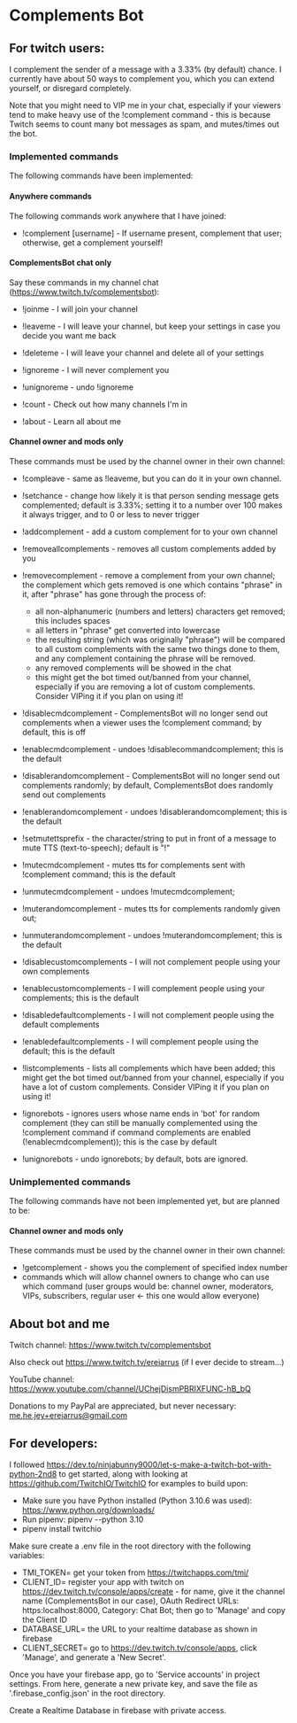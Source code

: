 # Complements Bot

## For twitch users:

I complement the sender of a message with a 3.33% (by default) chance. I currently have about 50 ways to complement you,
which you can extend yourself, or disregard completely.

Note that you might need to VIP me in your chat, especially if your viewers tend to make heavy use of the !complement
command - this is because Twitch seems to count many bot messages as spam, and mutes/times out the bot.

### Implemented commands

The following commands have been implemented:

#### Anywhere commands

The following commands work anywhere that I have joined:

- !complement \[username\] - If username present, complement that user; otherwise, get a complement yourself!

#### ComplementsBot chat only

Say these commands in my channel chat (https://www.twitch.tv/complementsbot):

- !joinme - I will join your channel
- !leaveme - I will leave your channel, but keep your settings in case you decide you want me back
- !deleteme - I will leave your channel and delete all of your settings

- !ignoreme - I will never complement you
- !unignoreme - undo !ignoreme

- !count - Check out how many channels I'm in
- !about - Learn all about me

#### Channel owner and mods only

These commands must be used by the channel owner in their own channel:

- !compleave - same as !leaveme, but you can do it in your own channel.

- !setchance - change how likely it is that person sending message gets complemented; default is 3.33%; setting it to a
  number over 100 makes it always trigger, and to 0 or less to never trigger

- !addcomplement <complement> - add a custom complement for to your own channel
- !removeallcomplements - removes all custom complements added by you
- !removecomplement <phrase> - remove a complement from your own channel; the complement which gets removed is one which contains "phrase" in it, after "phrase" has gone through the process of:
  - all non-alphanumeric (numbers and letters) characters get removed; this includes spaces
  - all letters in "phrase" get converted into lowercase
  - the resulting string (which was originally "phrase") will be compared to all custom complements with the same two things done to them, and any complement containing the phrase will be removed.
  - any removed complements will be showed in the chat
  - this might get the bot timed out/banned from your channel, especially if you are removing a lot of custom complements. Consider VIPing it if you plan on using it!

- !disablecmdcomplement - ComplementsBot will no longer send out complements when a viewer uses the !complement
  command; by default, this is off
- !enablecmdcomplement - undoes !disablecommandcomplement; this is the default
- !disablerandomcomplement - ComplementsBot will no longer send out complements randomly; by default, ComplementsBot
  does randomly send out complements
- !enablerandomcomplement - undoes !disablerandomcomplement; this is the default

- !setmutettsprefix - the character/string to put in front of a message to mute TTS (text-to-speech); default is "!"
- !mutecmdcomplement - mutes tts for complements sent with !complement command; this is the default
- !unmutecmdcomplement - undoes !mutecmdcomplement;
- !muterandomcomplement - mutes tts for complements randomly given out;
- !unmuterandomcomplement - undoes !muterandomcomplement; this is the default

- !disablecustomcomplements - I will not complement people using your own complements
- !enablecustomcomplements - I will complement people using your complements; this is the default
- !disabledefaultcomplements - I will not complement people using the default complements
- !enabledefaultcomplements - I will complement people using the default; this is the default
- !listcomplements - lists all complements which have been added; this might get the bot timed out/banned from your channel, especially if you have a lot of custom complements. Consider VIPing it if you plan on using it!

- !ignorebots - ignores users whose name ends in 'bot' for random complement (they can still be manually complemented
  using the !complement command if command complements are enabled (!enablecmdcomplement)); this is the case by default
- !unignorebots - undo ignorebots; by default, bots are ignored.

### Unimplemented commands

The following commands have not been implemented yet, but are planned to be:

#### Channel owner and mods only

These commands must be used by the channel owner in their own channel:
- !getcomplement <index> - shows you the complement of specified index number
- commands which will allow channel owners to change who can use which command (user groups would be: channel owner,
  moderators, VIPs, subscribers, regular user <- this one would allow everyone)

## About bot and me

Twitch channel: https://www.twitch.tv/complementsbot

Also check out https://www.twitch.tv/ereiarrus (if I ever decide to stream...)

YouTube channel: https://www.youtube.com/channel/UChejDismPBRIXFUNC-hB_bQ

Donations to my PayPal are appreciated, but never necessary: me.he.jey+ereiarrus@gmail.com

## For developers:

I followed https://dev.to/ninjabunny9000/let-s-make-a-twitch-bot-with-python-2nd8 to get started,
along with looking at https://github.com/TwitchIO/TwitchIO for examples to build upon:

- Make sure you have Python installed (Python 3.10.6 was used): https://www.python.org/downloads/
- Run pipenv: pipenv --python 3.10
- pipenv install twitchio

Make sure create a .env file in the root directory with the following variables:

- TMI_TOKEN= get your token from https://twitchapps.com/tmi/
- CLIENT_ID= register your app with twitch on https://dev.twitch.tv/console/apps/create -
  for name, give it the channel name (ComplementsBot in our case), OAuth Redirect URLs: https:localhost:8000,
  Category: Chat Bot; then go to 'Manage' and copy the Client ID
- DATABASE_URL= the URL to your realtime database as shown in firebase
- CLIENT_SECRET= go to https://dev.twitch.tv/console/apps, click 'Manage', and generate a 'New Secret'.

Once you have your firebase app, go to 'Service accounts' in project settings. From here, generate a new private key,
and save the file as '.firebase_config.json' in the root directory.

Create a Realtime Database in firebase with private access.
